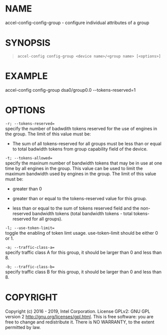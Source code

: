 
NAME
====

accel-config-config-group - configure individual attributes of a group

SYNOPSIS
========

>     accel-config config-group <device name>/<group name> [<options>]

EXAMPLE
=======

accel-config config-group dsa0/group0.0 --tokens-reserved=1

OPTIONS
=======

`-r; --tokens-reserved=`  
specify the number of badwdith tokens reserved for the use of engines in
the group. The limit of this value must be:

-   The sum of all tokens-reserved for all groups must be less than or
    equal to total badwidth tokens from group capability field of the
    device.

`-t; --tokens-allowed=`  
specify the maxinum number of bandwidth tokens that may be in use at one
time by all engines in the group. This value can be used to limit the
maximum bandwidth used by engines in the group. The limit of this value
must be:

-   greater than 0

-   greater than or equal to the tokens-reserved value for this group.

-   less than or equal to the sum of tokens reserved field and the
    non-reserved bandwidth tokens (total bandwidth tokens - total
    tokens-reserved for all groups).

`-l; --use-token-limit=`  
toggle the enabling of token limt usage. use-token-limit should be
either 0 or 1.

`-a; --traffic-class-a=`  
specify traffic class A for this group, it should be larger than 0 and
less than 8.

`-b; --traffic-class-b=`  
specify traffic class B for this group, it should be larger than 0 and
less than 8.

COPYRIGHT
=========

Copyright (c) 2016 - 2019, Intel Corporation. License GPLv2: GNU GPL
version 2 <http://gnu.org/licenses/gpl.html>. This is free software: you
are free to change and redistribute it. There is NO WARRANTY, to the
extent permitted by law.
